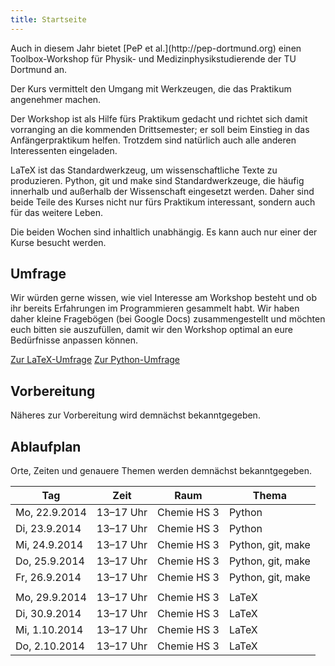 ```yaml
---
title: Startseite
---
```


<p class="lead">
Auch in diesem Jahr bietet [PeP et al.](http://pep-dortmund.org) einen Toolbox-Workshop für Physik- und Medizinphysikstudierende der TU Dortmund an.
</p>

<p class="lead">
Der Kurs vermittelt den Umgang mit Werkzeugen, die das Praktikum angenehmer machen.
</p>

Der Workshop ist als Hilfe fürs Praktikum gedacht und richtet sich damit vorranging an die kommenden Drittsemester; er soll beim Einstieg in das Anfängerpraktikum helfen.
Trotzdem sind natürlich auch alle anderen Interessenten eingeladen.

LaTeX ist das Standardwerkzeug, um wissenschaftliche Texte zu produzieren.
Python, git und make sind Standardwerkzeuge, die häufig innerhalb und außerhalb der Wissenschaft eingesetzt werden.
Daher sind beide Teile des Kurses nicht nur fürs Praktikum interessant, sondern auch für das weitere Leben.

Die beiden Wochen sind inhaltlich unabhängig. Es kann auch nur einer der Kurse besucht werden.

## Umfrage

Wir würden gerne wissen, wie viel Interesse am Workshop besteht und ob ihr bereits Erfahrungen im Programmieren gesammelt habt.
Wir haben daher kleine Fragebögen (bei Google Docs) zusammengestellt und möchten euch bitten sie auszufüllen, damit wir den Workshop optimal an eure Bedürfnisse anpassen können.

<a class="btn btn-large btn-primary pull-right" href="https://docs.google.com/spreadsheet/viewform?formkey=dFhhWjJOVlN2QXZSdHJhNHVRa1ZCRnc6MA">Zur LaTeX-Umfrage</a>
<a class="btn btn-large btn-primary pull-right" style="margin-right: 3em;" href="https://docs.google.com/spreadsheet/viewform?formkey=dFlXR3FkQ216SnlLb29EMWFFV3NYUnc6MA">Zur Python-Umfrage</a>
<div class="clearfix"></div>

## Vorbereitung

Näheres zur Vorbereitung wird demnächst bekanntgegeben.

## Ablaufplan

Orte, Zeiten und genauere Themen werden demnächst bekanntgegeben.

<table class="table table-hover">
<thead>
  <tr>
    <th>Tag</th>
    <th>Zeit</th>
    <th>Raum</th>
    <th>Thema</th>
  </tr>
</thead>
<tbody>
  <tr>
    <td>Mo, 22.9.2014</td>
    <td>13–17 Uhr</td>
    <td>Chemie HS 3</td>
    <td>Python</td>
  </tr>
  <tr>
    <td>Di, 23.9.2014</td>
    <td>13–17 Uhr</td>
    <td>Chemie HS 3</td>
    <td>Python</td>
  </tr>
  <tr>
    <td>Mi, 24.9.2014</td>
    <td>13–17 Uhr</td>
    <td>Chemie HS 3</td>
    <td>Python, git, make</td>
  </tr>
  <tr>
    <td>Do, 25.9.2014</td>
    <td>13–17 Uhr</td>
    <td>Chemie HS 3</td>
    <td>Python, git, make</td>
  </tr>
  <tr>
    <td>Fr, 26.9.2014</td>
    <td>13–17 Uhr</td>
    <td>Chemie HS 3</td>
    <td>Python, git, make</td>
  </tr>
  <tr>
    <td></td>
    <td></td>
    <td></td>
    <td></td>
  </tr>
  <tr>
    <td>Mo, 29.9.2014</td>
    <td>13–17 Uhr</td>
    <td>Chemie HS 3</td>
    <td>LaTeX</td>
  </tr>
  <tr>
    <td>Di, 30.9.2014</td>
    <td>13–17 Uhr</td>
    <td>Chemie HS 3</td>
    <td>LaTeX</td>
  </tr>
  <tr>
    <td>Mi, 1.10.2014</td>
    <td>13–17 Uhr</td>
    <td>Chemie HS 3</td>
    <td>LaTeX</td>
  </tr>
  <tr>
    <td>Do, 2.10.2014</td>
    <td>13–17 Uhr</td>
    <td>Chemie HS 3</td>
    <td>LaTeX</td>
  </tr>
</tbody>
</table>
